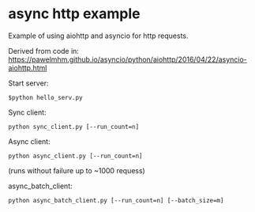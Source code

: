 # async http example

Example of using aiohttp and asyncio for http requests.

Derived from code in: https://pawelmhm.github.io/asyncio/python/aiohttp/2016/04/22/asyncio-aiohttp.html

Start server:

```$python hello_serv.py```

Sync client:

```python sync_client.py [--run_count=n]```

Async client:

```python async_client.py [--run_count=n]```

(runs without failure up to ~1000 requess)

async_batch_client:

```python async_batch_client.py [--run_count=n] [--batch_size=m]```

